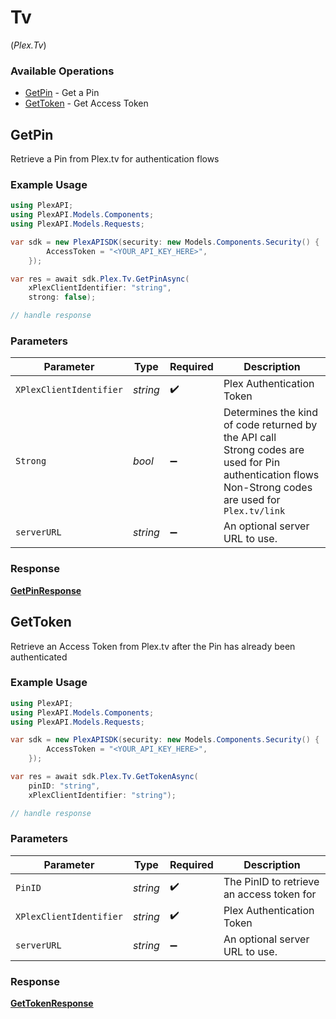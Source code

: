 # Tv
(*Plex.Tv*)

### Available Operations

* [GetPin](#getpin) - Get a Pin
* [GetToken](#gettoken) - Get Access Token

## GetPin

Retrieve a Pin from Plex.tv for authentication flows

### Example Usage

```csharp
using PlexAPI;
using PlexAPI.Models.Components;
using PlexAPI.Models.Requests;

var sdk = new PlexAPISDK(security: new Models.Components.Security() {
        AccessToken = "<YOUR_API_KEY_HERE>",
    });

var res = await sdk.Plex.Tv.GetPinAsync(
    xPlexClientIdentifier: "string",
    strong: false);

// handle response
```

### Parameters

| Parameter                                                                                                                                             | Type                                                                                                                                                  | Required                                                                                                                                              | Description                                                                                                                                           |
| ----------------------------------------------------------------------------------------------------------------------------------------------------- | ----------------------------------------------------------------------------------------------------------------------------------------------------- | ----------------------------------------------------------------------------------------------------------------------------------------------------- | ----------------------------------------------------------------------------------------------------------------------------------------------------- |
| `XPlexClientIdentifier`                                                                                                                               | *string*                                                                                                                                              | :heavy_check_mark:                                                                                                                                    | Plex Authentication Token                                                                                                                             |
| `Strong`                                                                                                                                              | *bool*                                                                                                                                                | :heavy_minus_sign:                                                                                                                                    | Determines the kind of code returned by the API call<br/>Strong codes are used for Pin authentication flows<br/>Non-Strong codes are used for `Plex.tv/link`<br/> |
| `serverURL`                                                                                                                                           | *string*                                                                                                                                              | :heavy_minus_sign:                                                                                                                                    | An optional server URL to use.                                                                                                                        |


### Response

**[GetPinResponse](../../Models/Requests/GetPinResponse.md)**


## GetToken

Retrieve an Access Token from Plex.tv after the Pin has already been authenticated

### Example Usage

```csharp
using PlexAPI;
using PlexAPI.Models.Components;
using PlexAPI.Models.Requests;

var sdk = new PlexAPISDK(security: new Models.Components.Security() {
        AccessToken = "<YOUR_API_KEY_HERE>",
    });

var res = await sdk.Plex.Tv.GetTokenAsync(
    pinID: "string",
    xPlexClientIdentifier: "string");

// handle response
```

### Parameters

| Parameter                                 | Type                                      | Required                                  | Description                               |
| ----------------------------------------- | ----------------------------------------- | ----------------------------------------- | ----------------------------------------- |
| `PinID`                                   | *string*                                  | :heavy_check_mark:                        | The PinID to retrieve an access token for |
| `XPlexClientIdentifier`                   | *string*                                  | :heavy_check_mark:                        | Plex Authentication Token                 |
| `serverURL`                               | *string*                                  | :heavy_minus_sign:                        | An optional server URL to use.            |


### Response

**[GetTokenResponse](../../Models/Requests/GetTokenResponse.md)**

